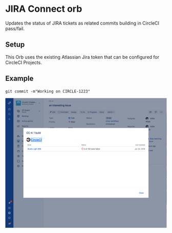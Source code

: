 # JIRA Connect orb

Updates the status of JIRA tickets as related commits building in CircleCI pass/fail.


## Setup
This Orb uses the existing Atlassian Jira token that can be configured for CircleCI Projects.


## Example

`git commit -m"Working on CIRCLE-1223"`


![Jira developer panel with CircleCI build info](/assets/dev_panel_details.png)





